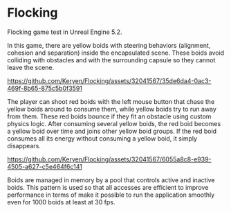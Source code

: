 # Flocking
Flocking game test in Unreal Engine 5.2.

In this game, there are yellow boids with steering behaviors (alignment, cohesion and separation) inside the encapsulated scene. These boids avoid colliding with obstacles and with the surrounding capsule so they cannot leave the scene.


https://github.com/Keryen/Flocking/assets/32041567/35de6da4-0ac3-469f-8b65-875c5b0f3591


The player can shoot red boids with the left mouse button that chase the yellow boids around to consume them, while yellow boids try to run away from them. These red boids bounce if they fit an obstacle using custom physics logic. After consuming several yellow boids, the red boid becomes a yellow boid over time and joins other yellow boid groups. If the red boid consumes all its energy without consuming a yellow boid, it simply disappears.


https://github.com/Keryen/Flocking/assets/32041567/6055a8c8-e939-4505-a627-c5e464f6c141


Boids are managed in memory by a pool that controls active and inactive boids. This pattern is used so that all accesses are efficient to improve performance in terms of make it possible to run the application smoothly even for 1000 boids at least at 30 fps.
